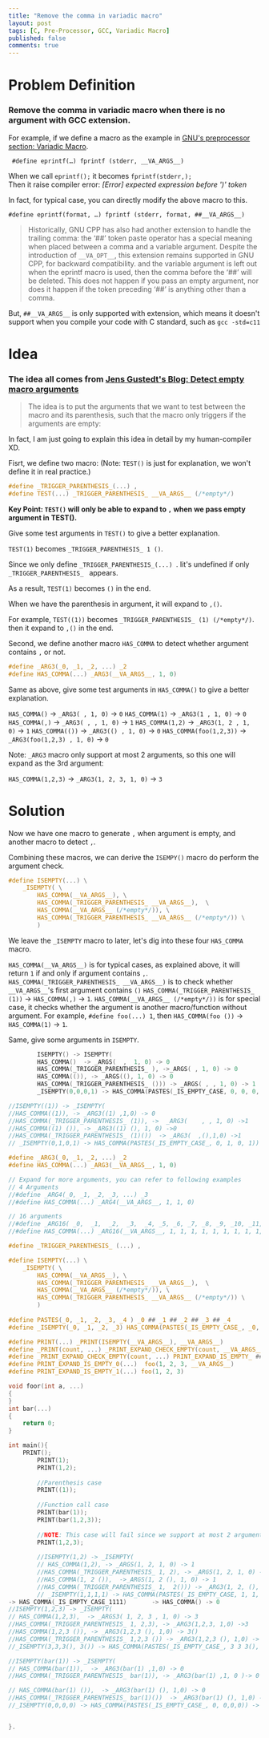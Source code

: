 ```yaml
---
title: "Remove the comma in variadic macro"
layout: post
tags: [C, Pre-Processor, GCC, Variadic Macro]
published: false
comments: true
---
```


# Problem Definition
### Remove the comma in variadic macro when there is no argument with GCC extension.

For example, if we define a macro as the example in [GNU's preprocessor section: Variadic Macro](https://gcc.gnu.org/onlinedocs/cpp/Variadic-Macros.html).

` #define eprintf(…) fprintf (stderr, __VA_ARGS__)`

When we call `eprintf();` it becomes `fprintf(stderr,);`  
Then  it raise compiler error: *[Error] expected expression before ')' token*

In fact, for typical case, you can directly modify the above macro to this.

`#define eprintf(format, …) fprintf (stderr, format, ##__VA_ARGS__)`

> Historically, GNU CPP has also had another extension to handle the trailing comma: the ‘##’ token paste operator has a special meaning when placed between a comma and a variable argument. Despite the introduction of `__VA_OPT__`, this extension remains supported in GNU CPP, for backward compatibility. and the variable argument is left out when the eprintf macro is used, then the comma before the ‘##’ will be deleted. This does not happen if you pass an empty argument, nor does it happen if the token preceding ‘##’ is anything other than a comma.

But, `##__VA_ARGS__` is only supported with extension, which means it doesn't support when you compile your code with C standard, such as `gcc -std=c11`
# Idea
### The idea all comes from [Jens Gustedt's Blog: Detect empty macro arguments](https://gustedt.wordpress.com/2010/06/08/detect-empty-macro-arguments/?fbclid=IwAR1Qv1NSGoLEorClLebfno-j5EbNvUTti2s49TRIEaelxobZH7-GkQjK5ww)

> The idea is to put the arguments that we want to test between the macro and its parenthesis, such that the macro only triggers if the arguments are empty:

In fact, I am just going to explain this idea in detail by my human-compiler XD.

Fisrt, we define two macro: (Note: `TEST()` is just for explanation, we won't define it in real practice.)

```c
#define _TRIGGER_PARENTHESIS_(...) ,
#define TEST(...) _TRIGGER_PARENTHESIS_ __VA_ARGS__ (/*empty*/)
```

**Key Point: `TEST()` will only be able to expand to `,` when we pass empty argument in TEST().**

Give some test arguments in `TEST()` to give a better explanation.

`TEST(1)` becomes `_TRIGGER_PARENTHESIS_ 1 ()`.

Since we only define `_TRIGGER_PARENTHESIS_(...) `.
Iit's undefined if only `_TRIGGER_PARENTHESIS_ ` appears.

As a result, `TEST(1)` becomes `()` in the end.

When we have the parenthesis in argument, it will expand to `,()`. 

For example, `TEST((1))` becomes `_TRIGGER_PARENTHESIS_ (1) (/*empty*/)`. then it expand to `,()` in the end.

Second, we define another macro `HAS_COMMA` to detect whether argument contains `,` or not.

```c
#define _ARG3(_0, _1, _2, ...) _2
#define HAS_COMMA(...) _ARG3(__VA_ARGS__, 1, 0)
```

Same as above, give some test arguments in `HAS_COMMA()` to give a better explanation.

`HAS_COMMA()` -> `_ARG3( , 1, 0)` -> `0`
`HAS_COMMA(1)` -> `_ARG3(1 , 1, 0)` -> `0`
`HAS_COMMA(,)` -> `_ARG3( , , 1, 0)` -> `1`
`HAS_COMMA(1,2)` -> `_ARG3(1, 2 , 1, 0)` -> `1`
`HAS_COMMA(())` -> `_ARG3(() , 1, 0)` -> `0`
`HAS_COMMA(foo(1,2,3))` -> `_ARG3(foo(1,2,3) , 1, 0)` -> `0`

Note: `_ARG3` macro only support at most 2 arguments, so this one will expand as the 3rd argument:

`HAS_COMMA(1,2,3)` -> `_ARG3(1, 2, 3, 1, 0)` -> `3`
# Solution
Now we have one macro to generate `,` when argument is empty, and another macro to detect `,`.

Combining these macros, we can derive the `ISEMPY()` macro do perform the argument check.

```c
#define ISEMPTY(...) \
    _ISEMPTY( \
        HAS_COMMA(__VA_ARGS__), \
        HAS_COMMA(_TRIGGER_PARENTHESIS_ __VA_ARGS__),  \
        HAS_COMMA(__VA_ARGS__ (/*empty*/)), \
        HAS_COMMA(_TRIGGER_PARENTHESIS_ __VA_ARGS__ (/*empty*/)) \
        ) 
```
We leave the `_ISEMPTY` macro to later, let's dig into these four `HAS_COMMA` macro.

`HAS_COMMA(__VA_ARGS__)` is for typical cases, as explained above, it will return `1` if and only if argument contains `,`.
`HAS_COMMA(_TRIGGER_PARENTHESIS_ __VA_ARGS__)` is to check whether `__VA_ARGS__`'s first argument contains `()`
`HAS_COMMA(_TRIGGER_PARENTHESIS_ (1))` -> `HAS_COMMA(,)` -> `1`.
`HAS_COMMA(__VA_ARGS__ (/*empty*/))` is for special case, it checks whether the argument is another macro/function without argument.
For example, `#define foo(...) 1`, then `HAS_COMMA(foo ())` -> `HAS_COMMA(1)` -> `1`.

Same, give some arguments in `ISEMPTY`.

```c
		ISEMPTY() -> ISEMPTY(
		HAS_COMMA()  -> _ARGS(  ,  1, 0) -> 0
		HAS_COMMA(_TRIGGER_PARENTHESIS_ ), ->_ARGS( , 1, 0) -> 0
		HAS_COMMA(()), -> _ARGS((), 1, 0) -> 0
		HAS_COMMA(_TRIGGER_PARENTHESIS_ ())) -> _ARGS( , , 1, 0) -> 1
		_ISEMPTY(0,0,0,1) -> HAS_COMMA(PASTES(_IS_EMPTY_CASE, 0, 0, 0, 1)) -> HAS_COMMA(_IS_EMPTY_CASE_0001) -> HAS_COMMA(,) -> 1
```
```c
//ISEMPTY((1)) -> _ISEMPTY(
//HAS_COMMA((1)), -> _ARG3((1) ,1,0) -> 0
//HAS_COMMA(_TRIGGER_PARENTHESIS_ (1)), ->  _ARG3(    , , 1, 0) ->1
//HAS_COMMA((1) ()), -> _ARG3((1) (), 1, 0) ->0
//HAS_COMMA(_TRIGGER_PARENTHESIS_ (1)())  -> _ARG3(  ,(),1,0) ->1 
// _ISEMPTY(0,1,0,1) -> HAS_COMMA(PASTES(_IS_EMPTY_CASE_, 0, 1, 0, 1)) -> HAS_COMMA(_IS_EMPTY_CASE_0101) -> HAS_COMMA() -> 0
```


```c
#define _ARG3(_0, _1, _2, ...) _2
#define HAS_COMMA(...) _ARG3(__VA_ARGS__, 1, 0)

// Expand for more arguments, you can refer to following examples
// 4 Arguments
//#define _ARG4(_0, _1, _2, _3, ...) _3
//#define HAS_COMMA(...) _ARG4(__VA_ARGS__, 1, 1, 0)

// 16 arguments
//#define _ARG16( _0,  _1,  _2,  _3,  _4, _5, _6, _7, _8, _9, _10, _11, _12, _13, _14, _15, ...) _15
//#define HAS_COMMA(...) _ARG16(__VA_ARGS__, 1, 1, 1, 1, 1, 1, 1, 1, 1, 1, 1, 1, 1, 1, 0)

#define _TRIGGER_PARENTHESIS_ (...) ,

#define ISEMPTY(...) \
    _ISEMPTY( \
        HAS_COMMA(__VA_ARGS__), \
        HAS_COMMA(_TRIGGER_PARENTHESIS_ __VA_ARGS__),  \
        HAS_COMMA(__VA_ARGS__ (/*empty*/)), \
        HAS_COMMA(_TRIGGER_PARENTHESIS_ __VA_ARGS__ (/*empty*/)) \
        ) 
												
#define PASTES(_0, _1, _2, _3, _4 ) _0 ## _1 ## _2 ## _3 ## _4
#define _ISEMPTY(_0, _1, _2, _3) HAS_COMMA(PASTES(_IS_EMPTY_CASE_, _0, _1, _2, _3))

#define PRINT(...) _PRINT(ISEMPTY(__VA_ARGS__), __VA_ARGS__)
#define _PRINT(count, ...) _PRINT_EXPAND_CHECK_EMPTY(count, __VA_ARGS__)
#define _PRINT_EXPAND_CHECK_EMPTY(count, ...) PRINT_EXPAND_IS_EMPTY_ ##count (__VA_ARGS__)
#define PRINT_EXPAND_IS_EMPTY_0(...)  foo(1, 2, 3, __VA_ARGS__)
#define PRINT_EXPAND_IS_EMPTY_1(...) foo(1, 2, 3)

void foor(int a, ...)
{
}
int bar(...)
{
    return 0;
}

int main(){
    PRINT();
		PRINT(1);
		PRINT(1,2);
		
		//Parenthesis case
		PRINT((1));
		
		//Function call case
		PRINT(bar(1));
		PRINT(bar(1,2,3));
		
		//NOTE: This case will fail since we support at most 2 arguments in _ARG3
		PRINT(1,2,3);
	
		//ISEMPTY(1,2) -> _ISEMPTY(
		// HAS_COMMA(1,2), -> _ARGS(1, 2, 1, 0) -> 1
		//HAS_COMMA(_TRIGGER_PARENTHESIS_ 1, 2), -> _ARGS(1, 2, 1, 0) -> 1
		//HAS_COMMA(1, 2 ()),  ->_ARGS(1, 2 (), 1, 0) -> 1
		//HAS_COMMA(_TRIGGER_PARENTHESIS_ 1,  2())) -> _ARG3(1, 2, (), 1, 0) ->1
		// _ISEMPTY(1,1,1,1) -> HAS_COMMA(PASTES(_IS_EMPTY_CASE, 1, 1, 1, 1))
-> HAS_COMMA(_IS_EMPTY_CASE_1111)		-> HAS_COMMA() -> 0
//ISEMPTY(1,2,3) -> _ISEMPTY(
// HAS_COMMA(1,2,3),  -> _ARGS3( 1, 2, 3 , 1, 0) -> 3
//HAS_COMMA(_TRIGGER_PARENTHESIS_ 1, 2,3), -> _ARG3(1,2,3, 1,0) ->3 
//HAS_COMMA(1,2,3 ()), -> _ARG3(1,2,3 (), 1,0) -> 3()
//HAS_COMMA(_TRIGGER_PARENTHESIS_ 1,2,3 ()) -> _ARG3(1,2,3 (), 1,0) -> 3()
//_ISEMPTY(3,3,3(), 3()) -> HAS_COMMA(PASTES(_IS_EMPTY_CASE_, 3 3 3(), 3()))  -> HAS_COMMA(_IS_EMPTY_CASE_333()3()) -> build fail!!

//ISEMPTY(bar(1)) -> _ISEMPTY(
// HAS_COMMA(bar(1)),  -> _ARG3(bar(1) ,1,0) -> 0
//HAS_COMMA(_TRIGGER_PARENTHESIS_ bar(1)), -> _ARG3(bar(1) ,1, 0 )-> 0

// HAS_COMMA(bar(1) ()),  -> _ARG3(bar(1) (), 1,0) -> 0
//HAS_COMMA(_TRIGGER_PARENTHESIS_ bar(1)())  -> _ARG3(bar(1) (), 1,0) -> 0
//_ISEMPTY(0,0,0,0) -> HAS_COMMA(PASTES(_IS_EMPTY_CASE_, 0, 0,0,0)) -> HAS_COMMA(_IS_EMPTY_CASE_0000) -> HAS_COMMA() -> 0


}.
```
